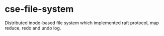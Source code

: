 # cse-file-system
Distributed inode-based file system which implemented raft protocol, map reduce, redo and undo log.
